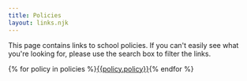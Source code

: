 ```yaml
---
title: Policies
layout: links.njk
---
```


This page contains links to school policies. If you can't easily see what you're looking for, please use the search box to filter the links.

<div class="content-grid">
  {% for policy in policies %}<a href="{{policy.undefined}}">{{policy.policy}}</a>{% endfor %}
</div>
